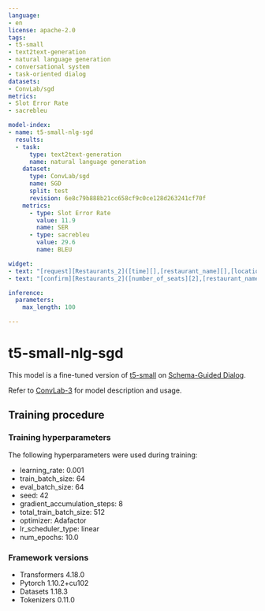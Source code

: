 ```yaml
---
language:
- en
license: apache-2.0
tags:
- t5-small
- text2text-generation
- natural language generation
- conversational system
- task-oriented dialog
datasets:
- ConvLab/sgd
metrics:
- Slot Error Rate
- sacrebleu

model-index:
- name: t5-small-nlg-sgd
  results:
  - task:
      type: text2text-generation
      name: natural language generation
    dataset:
      type: ConvLab/sgd
      name: SGD
      split: test
      revision: 6e8c79b888b21cc658cf9c0ce128d263241cf70f
    metrics:
      - type: Slot Error Rate
        value: 11.9
        name: SER
      - type: sacrebleu
        value: 29.6
        name: BLEU

widget:
- text: "[request][Restaurants_2]([time][],[restaurant_name][],[location][])\n\nsystem: "
- text: "[confirm][Restaurants_2]([number_of_seats][2],[restaurant_name][P.f. Chang's],[location][Corte Madera],[time][12 pm],[date][March 8th])\n\nsystem: "

inference:
  parameters:
    max_length: 100

---
```


# t5-small-nlg-sgd

This model is a fine-tuned version of [t5-small](https://huggingface.co/t5-small) on [Schema-Guided Dialog](https://huggingface.co/datasets/ConvLab/sgd).

Refer to [ConvLab-3](https://github.com/ConvLab/ConvLab-3) for model description and usage.

## Training procedure

### Training hyperparameters

The following hyperparameters were used during training:
- learning_rate: 0.001
- train_batch_size: 64
- eval_batch_size: 64
- seed: 42
- gradient_accumulation_steps: 8
- total_train_batch_size: 512
- optimizer: Adafactor
- lr_scheduler_type: linear
- num_epochs: 10.0

### Framework versions

- Transformers 4.18.0
- Pytorch 1.10.2+cu102
- Datasets 1.18.3
- Tokenizers 0.11.0
